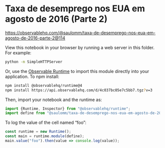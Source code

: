 # Taxa de desemprego nos EUA em agosto de 2016 (Parte 2)

https://observablehq.com/@saulomm/taxa-de-desemprego-nos-eua-em-agosto-de-2016-parte-2@114

View this notebook in your browser by running a web server in this folder. For
example:

~~~sh
python -m SimpleHTTPServer
~~~

Or, use the [Observable Runtime](https://github.com/observablehq/runtime) to
import this module directly into your application. To npm install:

~~~sh
npm install @observablehq/runtime@4
npm install https://api.observablehq.com/d/4c037bc05e7c5bb7.tgz?v=3
~~~

Then, import your notebook and the runtime as:

~~~js
import {Runtime, Inspector} from "@observablehq/runtime";
import define from "@saulomm/taxa-de-desemprego-nos-eua-em-agosto-de-2016-parte-2";
~~~

To log the value of the cell named “foo”:

~~~js
const runtime = new Runtime();
const main = runtime.module(define);
main.value("foo").then(value => console.log(value));
~~~

